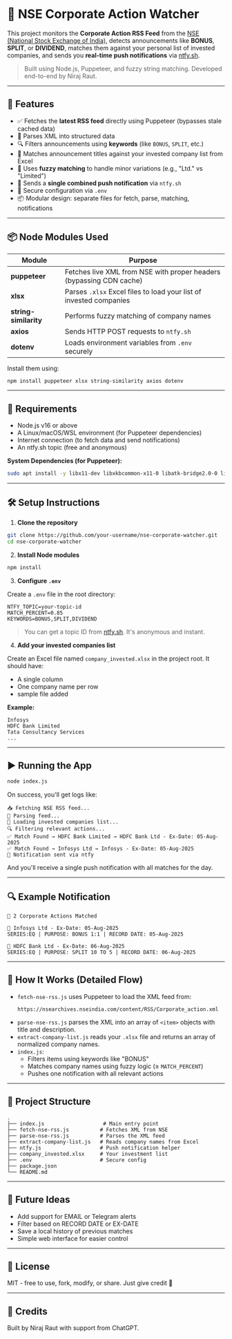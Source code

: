 # 📡 NSE Corporate Action Watcher

This project monitors the **Corporate Action RSS Feed** from the [NSE (National Stock Exchange of India)](https://www.nseindia.com/), detects announcements like **BONUS**, **SPLIT**, or **DIVIDEND**, matches them against your personal list of invested companies, and sends you **real-time push notifications** via [ntfy.sh](https://ntfy.sh).

> Built using Node.js, Puppeteer, and fuzzy string matching. Developed end-to-end by Niraj Raut.

---

## 🚀 Features

- ✅ Fetches the **latest RSS feed** directly using Puppeteer (bypasses stale cached data)
- 🧠 Parses XML into structured data
- 🔍 Filters announcements using **keywords** (like `BONUS`, `SPLIT`, etc.)
- 🏦 Matches announcement titles against your invested company list from Excel
- 🤖 Uses **fuzzy matching** to handle minor variations (e.g., "Ltd." vs "Limited")
- 🔔 Sends a **single combined push notification** via `ntfy.sh`
- 📄 Secure configuration via `.env`
- 📦 Modular design: separate files for fetch, parse, matching, notifications

---

## 📦 Node Modules Used

| Module              | Purpose |
|---------------------|---------|
| **puppeteer**       | Fetches live XML from NSE with proper headers (bypassing CDN cache) |
| **xlsx**            | Parses `.xlsx` Excel files to load your list of invested companies |
| **string-similarity** | Performs fuzzy matching of company names |
| **axios**           | Sends HTTP POST requests to `ntfy.sh` |
| **dotenv**          | Loads environment variables from `.env` securely |

Install them using:

```bash
npm install puppeteer xlsx string-similarity axios dotenv
```

---

## 🔧 Requirements

- Node.js v16 or above
- A Linux/macOS/WSL environment (for Puppeteer dependencies)
- Internet connection (to fetch data and send notifications)
- An ntfy.sh topic (free and anonymous)

**System Dependencies (for Puppeteer):**

```bash
sudo apt install -y libx11-dev libxkbcommon-x11-0 libatk-bridge2.0-0 libgtk-3-0 libnss3 libxss1 libasound2
```

---

## 🛠️ Setup Instructions

1. **Clone the repository**

```bash
git clone https://github.com/your-username/nse-corporate-watcher.git
cd nse-corporate-watcher
```

2. **Install Node modules**

```bash
npm install
```

3. **Configure `.env`**

Create a `.env` file in the root directory:

```env
NTFY_TOPIC=your-topic-id
MATCH_PERCENT=0.85
KEYWORDS=BONUS,SPLIT,DIVIDEND
```

> You can get a topic ID from [ntfy.sh](https://ntfy.sh). It's anonymous and instant.

4. **Add your invested companies list**

Create an Excel file named `company_invested.xlsx` in the project root. It should have:

- A single column
- One company name per row
- sample file added

**Example:**

```
Infosys
HDFC Bank Limited
Tata Consultancy Services
...
```

---

## ▶️ Running the App

```bash
node index.js
```

On success, you'll get logs like:

```
📥 Fetching NSE RSS feed...
🧹 Parsing feed...
📂 Loading invested companies list...
🔍 Filtering relevant actions...
✅ Match Found → HDFC Bank Limited → HDFC Bank Ltd - Ex-Date: 05-Aug-2025
✅ Match Found → Infosys Ltd → Infosys - Ex-Date: 05-Aug-2025
📣 Notification sent via ntfy
```

And you'll receive a single push notification with all matches for the day.

---

## 🔍 Example Notification

```
📢 2 Corporate Actions Matched

🔸 Infosys Ltd - Ex-Date: 05-Aug-2025
SERIES:EQ | PURPOSE: BONUS 1:1 | RECORD DATE: 05-Aug-2025

🔸 HDFC Bank Ltd - Ex-Date: 06-Aug-2025
SERIES:EQ | PURPOSE: SPLIT 10 TO 5 | RECORD DATE: 06-Aug-2025
```

---

## 🧠 How It Works (Detailed Flow)

- `fetch-nse-rss.js` uses Puppeteer to load the XML feed from:
  ```
  https://nsearchives.nseindia.com/content/RSS/Corporate_action.xml
  ```
- `parse-nse-rss.js` parses the XML into an array of `<item>` objects with title and description.
- `extract-company-list.js` reads your `.xlsx` file and returns an array of normalized company names.
- `index.js`:
  - Filters items using keywords like "BONUS"
  - Matches company names using fuzzy logic (≥ `MATCH_PERCENT`)
  - Pushes one notification with all relevant actions

---

## 📁 Project Structure

```
.
├── index.js                   # Main entry point
├── fetch-nse-rss.js          # Fetches XML from NSE
├── parse-nse-rss.js          # Parses the XML feed
├── extract-company-list.js   # Reads company names from Excel
├── ntfy.js                   # Push notification helper
├── company_invested.xlsx     # Your investment list
├── .env                      # Secure config
├── package.json
└── README.md
```

---

## 🌱 Future Ideas

- Add support for EMAIL or Telegram alerts
- Filter based on RECORD DATE or EX-DATE
- Save a local history of previous matches
- Simple web interface for easier control

---

## 📄 License

MIT - free to use, fork, modify, or share. Just give credit 🙏

---

## 🙌 Credits

Built by Niraj Raut with support from ChatGPT.